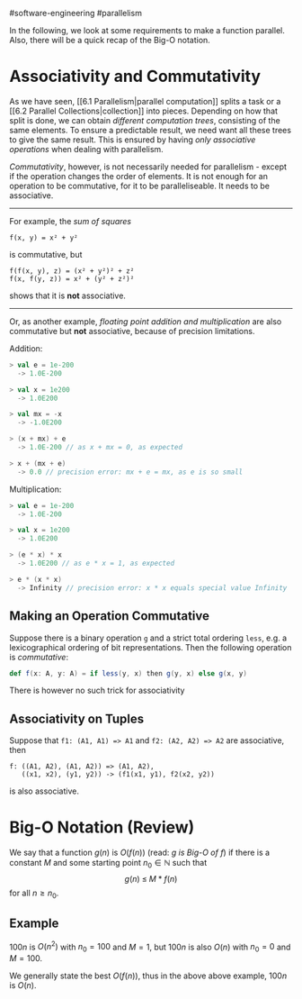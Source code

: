#software-engineering #parallelism

In the following, we look at some requirements to make a function parallel. Also, there will be a quick recap of the Big-O notation.

# Associativity and Commutativity
As we have seen, [[6.1 Parallelism|parallel computation]] splits a task or a [[6.2 Parallel Collections|collection]] into pieces. Depending on how that split is done, we can obtain *different computation trees*, consisting of the same elements.
To ensure a predictable result, we need want all these trees to give the same result. This is ensured by having *only associative operations* when dealing with parallelism.

*Commutativity*, however, is not necessarily needed for parallelism - except if the operation changes the order of elements.
It is not enough for an operation to be commutative, for it to be paralleliseable. It needs to be associative.

---

For example, the *sum of squares*
```
f(x, y) = x² + y²
```
is commutative, but
```
f(f(x, y), z) = (x² + y²)² + z²
f(x, f(y, z)) = x² + (y² + z²)²
```
shows that it is **not** associative.

---

Or, as another example, *floating point addition and multiplication* are also commutative but **not** associative, because of precision limitations.

Addition:
```Scala
> val e = 1e-200
  -> 1.0E-200

> val x = 1e200
  -> 1.0E200

> val mx = -x
  -> -1.0E200

> (x + mx) + e
  -> 1.0E-200 // as x + mx = 0, as expected

> x + (mx + e)
  -> 0.0 // precision error: mx + e = mx, as e is so small
```

Multiplication:
```Scala
> val e = 1e-200
  -> 1.0E-200

> val x = 1e200
  -> 1.0E200

> (e * x) * x
  -> 1.0E200 // as e * x = 1, as expected

> e * (x * x)
  -> Infinity // precision error: x * x equals special value Infinity
```

## Making an Operation Commutative
Suppose there is a binary operation `g` and a strict total ordering `less`, e.g. a lexicographical ordering of bit representations.
Then the following operation is *commutative*:
```Scala
def f(x: A, y: A) = if less(y, x) then g(y, x) else g(x, y)
```

There is however no such trick for associativity

## Associativity on Tuples
Suppose that `f1: (A1, A1) => A1` and `f2: (A2, A2) => A2` are associative, then 
```
f: ((A1, A2), (A1, A2)) => (A1, A2), 
   ((x1, x2), (y1, y2)) -> (f1(x1, y1), f2(x2, y2))
```
is also associative.
<br>

# Big-O Notation (Review)
We say that a function $g(n)$ is $O(f(n))$ (read: *g is Big-O of f*) if there is a constant $M$ and some starting point $n_0 \in \mathbb{N}$ such that
$$ g(n) \; \leq \; M * f(n) $$
for all $n \geq n_0$.

## Example
$100n$ is $O(n^2)$ with $n_0 = 100$ and $M = 1$, but
$100n$ is also $O(n)$ with $n_0 = 0$ and $M = 100$.

We generally state the best $O(f(n))$, thus in the above above example, $100n$ is $O(n)$.